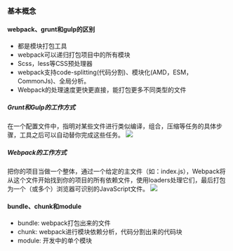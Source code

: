 ### 基本概念

#### webpack、grunt和gulp的区别
- 都是模块打包工具
- webpack可以递归打包项目中的所有模块
- Scss，less等CSS预处理器
- webpack支持code-splitting(代码分割)、模块化(AMD，ESM，CommonJs)、全局分析。
- Webpack的处理速度更快更直接，能打包更多不同类型的文件

##### Grunt和Gulp的工作方式
在一个配置文件中，指明对某些文件进行类似编译，组合，压缩等任务的具体步骤，工具之后可以自动替你完成这些任务。
<img src='https://upload-images.jianshu.io/upload_images/1031000-d0693c06bb3a00e3.png?imageMogr2/auto-orient/' />

##### Webpack的工作方式
把你的项目当做一个整体，通过一个给定的主文件（如：index.js），Webpack将从这个文件开始找到你的项目的所有依赖文件，使用loaders处理它们，最后打包为一个（或多个）浏览器可识别的JavaScript文件。
<img src='https://upload-images.jianshu.io/upload_images/1031000-160bc667d3b6093a.png?imageMogr2/auto-orient/' />

#### bundle、chunk和module
- bundle: webpack打包出来的文件
- chunk: webpack进行模块依赖分析，代码分割出来的代码块
- module: 开发中的单个模块


 

